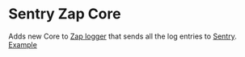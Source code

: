 # Sentry Zap Core

Adds new Core to [Zap logger](https://pkg.go.dev/go.uber.org/zap) that sends all the log entries to [Sentry](https://sentry.io).
[Example](./example/main.go)
